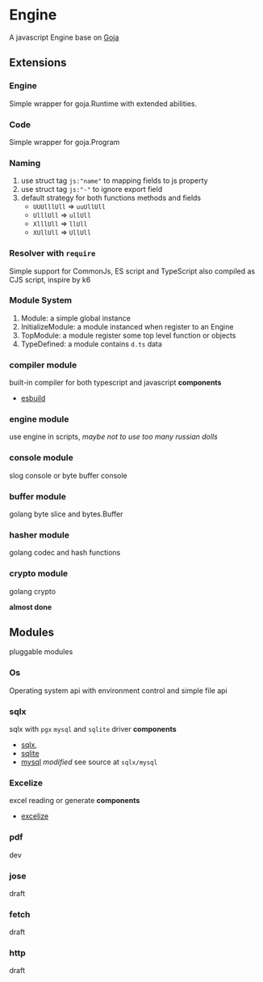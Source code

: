 # Engine

A javascript Engine base on [Goja](https://github.com/dop251/goja)

## Extensions

### Engine

Simple wrapper for goja.Runtime with extended abilities.

### Code

Simple wrapper for goja.Program

### Naming

1. use struct tag `js:"name"` to mapping fields to js property
2. use struct tag `js:"-"` to ignore export field
3. default strategy for both functions methods and fields
    + `UUUlllUll` => `uuUllUll`
    + `UlllUll` => `ullUll`
    + `XlllUll` => `llUll`
    + `XUllUll` => `UllUll`

### Resolver with `require`

Simple support for CommonJs, ES script and TypeScript also compiled as CJS script, inspire by k6

### Module System

1. Module: a simple global instance
2. InitializeModule:  a module instanced when register to an Engine
3. TopModule: a module register some top level function or objects
4. TypeDefined: a module contains `d.ts` data

### compiler module

built-in compiler for both typescript and javascript
**components**

+ [esbuild](https://github.com/evanw/esbuild)

### engine module

use engine in scripts, _maybe not to use too many russian dolls_

### console module

slog console or byte buffer console

### buffer module

golang byte slice and bytes.Buffer

### hasher module

golang codec and hash functions

### crypto module

golang crypto

**almost done**

## Modules

pluggable modules

### Os

Operating system api with environment control and simple file api

### sqlx

sqlx with `pgx` `mysql` and `sqlite` driver
**components**

+ [sqlx](https://github.com/jmoiron/sqlx),
+ [sqlite](https://github.com/glebarez/go-sqlite)
+ [mysql](https://github.com/go-sql-driver/mysql) *modified* see source at `sqlx/mysql`

### Excelize

excel reading or generate
**components**

+ [excelize](https://github.com/xuri/excelize/)

### pdf

dev

### jose

draft

### fetch

draft

### http

draft